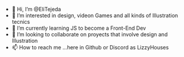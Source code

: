 - 👋 Hi, I’m @EliTejeda
- 👀 I’m interested in design, videon Games and all kinds of Illustration tecnics
- 🌱 I’m currently learning JS to become a Front-End Dev
- 💞️ I’m looking to collaborate on proyects that involve design and Illustration
- 📫 How to reach me ...here in Github or Discord as LizzyHouses

<!---
EliTejeda/EliTejeda is a ✨ special ✨ repository because its `README.md` (this file) appears on your GitHub profile.
You can click the Preview link to take a look at your changes.
--->
